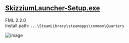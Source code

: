 ## [SkizziumLauncher-Setup.exe](https://files.skizzium.com/launcher/SkizziumLauncher-Setup.exe)
FML 2.2.0
<br>
Install path: `...\SteamLibrary\steamapps\common\Quarters`

![image](https://user-images.githubusercontent.com/87380272/148216855-063e2ceb-9dce-4e51-b9a7-a7b37226fe7e.png)
